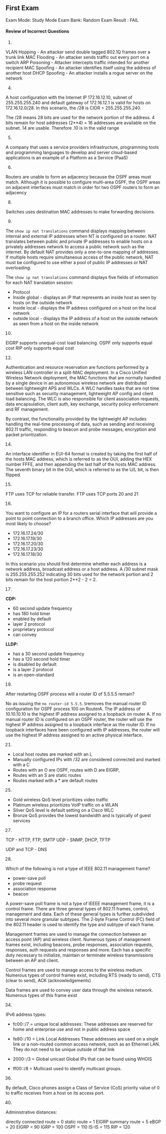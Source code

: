 ## First Exam

Exam Mode: Study Mode
Exam Bank: Random Exam
Result   : FAIL

#### Review of Incorrect Questions

1.
VLAN Hopping  - An attacker send double tagged 802.1Q frames over a trunk link
MAC Flooding  - An attacker sends traffic out every port on a switch
ARP Poisoning - Attacker intercepts traffic intended for another recipient
MAC Spoofing  - An attacker identifies itself using the address of another host
DHCP Spoofing - An attacker installs a rogue server on the network

4.
A host configuration with the Internet IP 172.16.12.10, subnet of 255.255.255.240 and default gateway of 172.16.12.1 is valid for hosts on 172.16.12.0/28. In this scenario, the /28 is CIDR = 255.255.255.240.

The /28 means 28 bits are used for the network portion of the address. 4 bits remain for host addresses (2**4) = 16 addresses are available on the subnet. 14 are usable. Therefore .10 is in the valid range 

5.
A company that uses a service providers infrastructure, programming tools and programming languages to develop and server cloud-based applications is an example of a Platform as a Service (PaaS)

6.
Routers are unable to form an adjacency because the OSPF areas must match. Although it is possible to configure multi-area OSPF, the OSPF areas on adjacent interfaces must match in order for two OSPF routers to form an adjacency

8.
Switches uses destination MAC addresses to make forwarding decisions.

9.
The ```show ip nat translations``` command displays mapping between internal and external IP addresses when NT is configured on a router. NAT translates between public and private IP addresses to enable hosts on a privately addresses network to access a public network such as the internet. By default NAT provides only a one-to-one mapping of addresses. If multiple hosts require simultaneous access of the public network, NAT must be configured to use either a pool of public IP addresses or NAT overloading.

The ```show ip nat translations``` command displays five fields of information for each NAT translation session:
* Protocol 
* Inside global - displays an IP that represents an inside host as seen by hosts on the outside network
* Inside local - displays the IP address configured on a host on the local network
* outside local - displays the IP address of a host on the outside network as seen from a host on the inside network 

10.
EIGRP supports unequal-cost load balancing.
OSPF only supports equal cost 
RIP only supports equal cost 

12.
Authentication and resource reservation are functions performed by a wireless LAN controller in a split-MAC deployment. In a Cisco Unified Wireless Network deployment, the MAC functions that are normally handled by a single device in an autonomous wireless network are distributed between lightweight APS and WLCs. A WLC handles tasks that are not time sensitive such as security management, lightweight AP config and client load balancing. The WLC is also responsible for client association requests, data encapsulation, client auth, key exchange, security policy enforcement and RF management.

By contrast, the functionality provided by the lightweight AP includes handling the real-time processing of data, such as sending and receiving 802.11 traffic, responding to beacon and probe messages, encryption and packet prioritization. 

14.
An interface identifier in EUI-64 format is created by taking the first half of the hosts MAC address, which is referred to as the OUI, adding the HEX number FFFE, and then appending the last half of the hosts MAC address. The seventh binary bit in the OUI, which is referred to as the U/L bit, is then flipped.

15.
FTP uses TCP for reliable transfer. FTP uses TCP ports 20 and 21

16.
You want to configure an IP for a routers serial interface that will provide a point to point connection to a branch office.
Which IP addresses are you most likely to choose?
- 172.16.17.24/30
- 172.16.17.19/30
- 172.16.17.20/30
- 172.16.17.23/30
- 172.16.17.18/30

In this scenario you should first determine whether each address is a network address, broadcast address or a host address. A /30 subnet mask is 255.255.255.252 indicating 30 bits used for the network portion and 2 bits remain for the host portion 2**2 - 2 = 2.

17.
**CDP:** 
- 60 second update frequency
- has 180 hold timer
- enabled by default
- layer 2 protocol
- proprietary protocol 
- can convey 

**LLDP:**
- has a 30 second update frequency
- has a 120 second hold timer
- is disabled by default
- is a layer 2 protocol 
- is an open-standard

19.
After restarting OSPF process will a router ID of 5.5.5.5 remain?

No as issuing the ```no router-id 5.5.5.5```removes the manual router ID configuration for OSPF process 100 on RouterA. The IP address of 10.10.10.10 is the highest IP address assigned to a loopback on router A. If no manual router ID is configured on an OSPF router, the router will use the highest IP address assigned to a loopback interface as the router ID. If no loopback interfaces have been configured with IP addresses, the router will use the highest IP address assigned to an active physical interface.

21.
- Local host routes are marked with an L
- Manually configured IPs with /32 are considered connected and marked with a C
- Routes with an O are OSPF, routes with D are EIGRP, 
- Routes with an S are static routes 
- Routes marked with a * are default routes 

25.
* Gold wireless QoS level prioritizes video traffic
* Platinum wireless prioritizes VoIP traffic on a WLAN
* Silver QoS level is default setting on a Cisco WLC 
* Bronze QoS provides the lowest bandwidth and is typically of guest services

27.
TCP - HTTP, FTP, SMTP
UDP - SNMP, DHCP, TFTP

UDP and TCP - DNS 

28.
Which of the following is not a type of IEEE 802.11 management frame?
* power-save poll
* probe request
* association response 
* beacon 

A power-save poll frame is not a type of IEEEE management frame, it is a control frame. 
There are three general types of 802.11 frames, control, management and data. Each of these general types is further subdivided into several more granular subtypes. The 2-byte Frame Control (FC) field of the 802.11 header is used to identify the type and subtype of each frame.

Management frames are used to manage the connection between an access point (AP) and wireless client. Numerous types of management frames exist, including beacons, probe responses, association requests, responses, auth requests and responses and more. Each has a specific duty necessary to initialize, maintain or terminate wireless transmissions between an AP and client.

Control frames are used to manage access to the wireless medium. Numerous types of control frames exist, including RTS (ready to send), CTS (clear to send), ACK (acknowledgements)

Data frames are used to convey user data through the wireless network. Numerous types of this frame exist

34.
IPv6 address types:
* fc00::/7 = unique local addresses:
These addresses are reserved for home and enterprise use and not in public address space 

* fe80::/10 = Link Local Addresses
These addresses are used on a single link or a non-routed common access
network, such as an Ethernet LAN. They do not need to be unique outside of that link

* 2000::/3 = Global unicast
Global IPs that can be found using WHOIS

* ff00::/8 = Multicast 
used to identify multicast groups. 

36.
By default, Cisco phones assign a Class of Service (CoS) priority value of 0 to traffic receives from a host on its access port.

40.
 Administrative distances:

 directly connected route = 0 
 static route             = 1
 EIGRP summary route      = 5
 eBGP                     = 20
 EIGRP                    = 90
 IGRP                     = 100
 OSPF                     = 110
 IS-IS                    = 115
 RIP                      = 120

 

